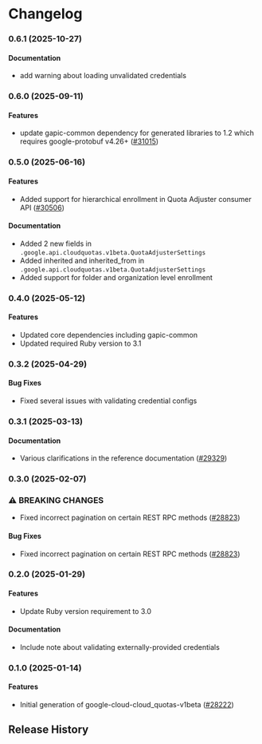 # Changelog

### 0.6.1 (2025-10-27)

#### Documentation

* add warning about loading unvalidated credentials 

### 0.6.0 (2025-09-11)

#### Features

* update gapic-common dependency for generated libraries to 1.2 which requires google-protobuf v4.26+ ([#31015](https://github.com/googleapis/google-cloud-ruby/issues/31015)) 

### 0.5.0 (2025-06-16)

#### Features

* Added support for hierarchical enrollment in Quota Adjuster consumer API ([#30506](https://github.com/googleapis/google-cloud-ruby/issues/30506)) 
#### Documentation

* Added 2 new fields in `.google.api.cloudquotas.v1beta.QuotaAdjusterSettings` 
* Added inherited and inherited_from in `.google.api.cloudquotas.v1beta.QuotaAdjusterSettings` 
* Added support for folder and organization level enrollment 

### 0.4.0 (2025-05-12)

#### Features

* Updated core dependencies including gapic-common 
* Updated required Ruby version to 3.1 

### 0.3.2 (2025-04-29)

#### Bug Fixes

* Fixed several issues with validating credential configs 

### 0.3.1 (2025-03-13)

#### Documentation

* Various clarifications in the reference documentation ([#29329](https://github.com/googleapis/google-cloud-ruby/issues/29329)) 

### 0.3.0 (2025-02-07)

### ⚠ BREAKING CHANGES

* Fixed incorrect pagination on certain REST RPC methods ([#28823](https://github.com/googleapis/google-cloud-ruby/issues/28823))

#### Bug Fixes

* Fixed incorrect pagination on certain REST RPC methods ([#28823](https://github.com/googleapis/google-cloud-ruby/issues/28823)) 

### 0.2.0 (2025-01-29)

#### Features

* Update Ruby version requirement to 3.0 
#### Documentation

* Include note about validating externally-provided credentials 

### 0.1.0 (2025-01-14)

#### Features

* Initial generation of google-cloud-cloud_quotas-v1beta ([#28222](https://github.com/googleapis/google-cloud-ruby/issues/28222)) 

## Release History
